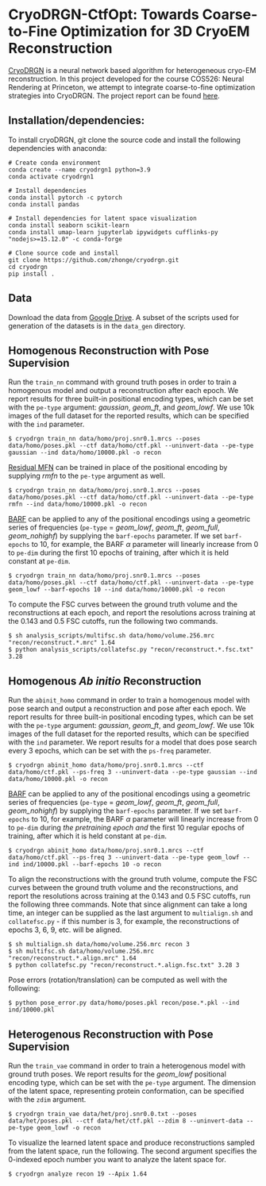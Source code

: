 # CryoDRGN-CtfOpt: Towards Coarse-to-Fine Optimization for 3D CryoEM Reconstruction

[CryoDRGN](http://cryodrgn.cs.princeton.edu) is a neural network based algorithm for heterogeneous cryo-EM reconstruction. In this project developed for the course COS526: Neural Rendering at Princeton, we attempt to integrate coarse-to-fine optimization strategies into CryoDRGN. The project report can be found [here](https://drive.google.com/file/d/1ZuU-i5hVv6woIx91LF9HWpSMExnAU0x5/view?usp=share_link).

## Installation/dependencies:

To install cryoDRGN, git clone the source code and install the following dependencies with anaconda:

    # Create conda environment
    conda create --name cryodrgn1 python=3.9
    conda activate cryodrgn1

    # Install dependencies
    conda install pytorch -c pytorch
    conda install pandas

    # Install dependencies for latent space visualization
    conda install seaborn scikit-learn
    conda install umap-learn jupyterlab ipywidgets cufflinks-py "nodejs>=15.12.0" -c conda-forge

    # Clone source code and install
    git clone https://github.com/zhonge/cryodrgn.git
    cd cryodrgn
    pip install .

## Data
Download the data from [Google Drive](https://drive.google.com/drive/folders/1TVN54VXFq3bTmR-ltGqDw3hf8LlJt6t1?usp=sharing). A subset of the scripts used for generation of the datasets is in the `data_gen` directory. 

## Homogenous Reconstruction with Pose Supervision
Run the `train_nn` command with ground truth poses in order to train a homogenous model and output a reconstruction after each epoch. We report results for three built-in positional encoding types, which can be set with the `pe-type` argument: _gaussian_, _geom_ft_, and _geom_lowf_. We use 10k images of the full dataset for the reported results, which can be specified with the `ind` parameter.
	
	$ cryodrgn train_nn data/homo/proj.snr0.1.mrcs --poses data/homo/poses.pkl --ctf data/homo/ctf.pkl --uninvert-data --pe-type gaussian --ind data/homo/10000.pkl -o recon

[Residual MFN](https://shekshaa.github.io/ResidualMFN/) can be trained in place of the positional encoding by supplying _rmfn_ to the `pe-type` argument as well.
	
	$ cryodrgn train_nn data/homo/proj.snr0.1.mrcs --poses data/homo/poses.pkl --ctf data/homo/ctf.pkl --uninvert-data --pe-type rmfn --ind data/homo/10000.pkl -o recon

[BARF](https://chenhsuanlin.bitbucket.io/bundle-adjusting-NeRF/) can be applied to any of the positional encodings using a geometric series of frequencies (`pe-type` = _geom_lowf_, _geom_ft_, _geom_full_, _geom_nohighf_) by supplying the `barf-epochs` parameter. If we set `barf-epochs` to 10, for example, the BARF $\alpha$ parameter will linearly increase from 0 to `pe-dim` during the first 10 epochs of training, after which it is held constant at `pe-dim`.

	$ cryodrgn train_nn data/homo/proj.snr0.1.mrcs --poses data/homo/poses.pkl --ctf data/homo/ctf.pkl --uninvert-data --pe-type geom_lowf --barf-epochs 10 --ind data/homo/10000.pkl -o recon

To compute the FSC curves between the ground truth volume and the reconstructions at each epoch, and report the resolutions across training at the 0.143 and 0.5 FSC cutoffs, run the following two commands.

	$ sh analysis_scripts/multifsc.sh data/homo/volume.256.mrc "recon/reconstruct.*.mrc" 1.64
	$ python analysis_scripts/collatefsc.py "recon/reconstruct.*.fsc.txt" 3.28

## Homogenous _Ab initio_ Reconstruction 
Run the `abinit_homo` command in order to train a homogenous model with pose search and output a reconstruction and pose after each epoch. We report results for three built-in positional encoding types, which can be set with the `pe-type` argument: _gaussian_, _geom_ft_, and _geom_lowf_. We use 10k images of the full dataset for the reported results, which can be specified with the `ind` parameter. We report results for a model that does pose search every 3 epochs, which can be set with the `ps-freq` parameter.

	$ cryodrgn abinit_homo data/homo/proj.snr0.1.mrcs --ctf data/homo/ctf.pkl --ps-freq 3 --uninvert-data --pe-type gaussian --ind data/homo/10000.pkl -o recon
	
[BARF](https://chenhsuanlin.bitbucket.io/bundle-adjusting-NeRF/) can be applied to any of the positional encodings using a geometric series of frequencies (`pe-type` = _geom_lowf_, _geom_ft_, _geom_full_, _geom_nohighf_) by supplying the `barf-epochs` parameter. If we set `barf-epochs` to 10, for example, the BARF $\alpha$ parameter will linearly increase from 0 to `pe-dim` during _the pretraining epoch and_ the first 10 regular epochs of training, after which it is held constant at `pe-dim`.

	$ cryodrgn abinit_homo data/homo/proj.snr0.1.mrcs --ctf data/homo/ctf.pkl --ps-freq 3 --uninvert-data --pe-type geom_lowf --ind ind/10000.pkl --barf-epochs 10 -o recon
	
To align the reconstructions with the ground truth volume, compute the FSC curves between the ground truth volume and the reconstructions, and report the resolutions across training at the 0.143 and 0.5 FSC cutoffs, run the following three commands. Note that since alignment can take a long time, an integer can be supplied as the last argument to `multialign.sh` and `collatefsc.py` - if this number is 3, for example, the reconstructions of epochs 3, 6, 9, etc. will be aligned.

	$ sh multialign.sh data/homo/volume.256.mrc recon 3
	$ sh multifsc.sh data/homo/volume.256.mrc "recon/reconstruct.*.align.mrc" 1.64
	$ python collatefsc.py "recon/reconstruct.*.align.fsc.txt" 3.28 3

Pose errors (rotation/translation) can be computed as well with the following:

	$ python pose_error.py data/homo/poses.pkl recon/pose.*.pkl --ind ind/10000.pkl
	

## Heterogenous Reconstruction with Pose Supervision
Run the `train_vae` command in order to train a heterogenous model with ground truth poses. We report results for the _geom_lowf_ positional encoding type, which can be set with the `pe-type` argument. The dimension of the latent space, representing protein conformation, can be specified with the `zdim` argument.

	$ cryodrgn train_vae data/het/proj.snr0.0.txt --poses data/het/poses.pkl --ctf data/het/ctf.pkl --zdim 8 --uninvert-data --pe-type geom_lowf -o recon

To visualize the learned latent space and produce reconstructions sampled from the latent space, run the following. The second argument specifies the 0-indexed epoch number you want to analyze the latent space for.
	
	$ cryodrgn analyze recon 19 --Apix 1.64
